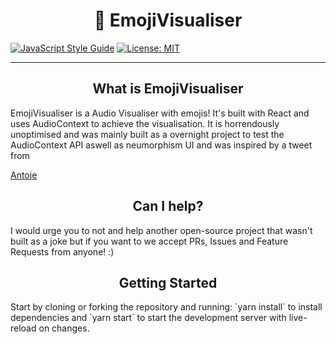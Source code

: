 <p align="center">
<h1 align=center>🍣 EmojiVisualiser</h1>

[![JavaScript Style Guide](https://img.shields.io/badge/code_style-standard-brightgreen.svg)](https://standardjs.com)
[![License: MIT](https://img.shields.io/badge/License-MIT-yellow.svg)](https://opensource.org/licenses/MIT)

--- 

<h2 align=center>What is EmojiVisualiser</h1>
EmojiVisualiser is a Audio Visualiser with emojis! It's built with React and uses AudioContext to achieve the visualisation. It is horrendously unoptimised and was mainly built as a overnight project to test the AudioContext API aswell as neumorphism UI and was inspired by a tweet from 

[Antoje](http://twitter.com/TTTUUUJJJ911117)

<h2 align=center>Can I help?</h1>
I would urge you to not and help another open-source project that wasn't built as a joke but if you want to we accept PRs, Issues and Feature Requests from anyone! :)

<h2 align=center>Getting Started</h1>
Start by cloning or forking the repository and running:
`yarn install` to install dependencies and `yarn start` to start the development server with live-reload on changes.
</p>
